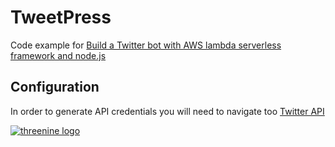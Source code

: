 # TweetPress 

Code example for [Build a Twitter bot with AWS lambda serverless framework and node.js]( https://garywoodfine.com/twitter-aws-lambda-bot/) 

## Configuration

In order to generate API credentials you will need to navigate too [Twitter API ](https://apps.twitter.com/app/new)



[![threenine logo](https://threenine.co.uk/wp-content/uploads/2016/12/threenine_footer.png)](https://threenine.co.uk/)